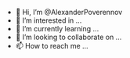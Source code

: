 - 👋 Hi, I’m @AlexanderPoverennov
- 👀 I’m interested in ...
- 🌱 I’m currently learning ...
- 💞️ I’m looking to collaborate on ...
- 📫 How to reach me ...

<!---
AlexanderPoverennov/AlexanderPoverennov is a ✨ special ✨ repository because its `README.md` (this file) appears on your GitHub profile.
You can click the Preview link to take a look at your changes.
--->
